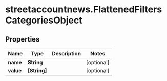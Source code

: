 # streetaccountnews.FlattenedFiltersCategoriesObject

## Properties

Name | Type | Description | Notes
------------ | ------------- | ------------- | -------------
**name** | **String** |  | [optional] 
**value** | **[String]** |  | [optional] 


